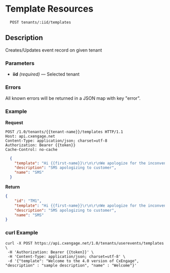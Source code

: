 # Template Resources

```
  POST tenants/:iid/templates
```

## Description

Creates/Updates event record on given tenant


### Parameters

- **iid** _(required)_ — Selected tenant


### Errors

All known errors will be returned in a JSON map with key "error".


### Example


**Request**

```
POST /1.0/tenants/{{tenant-name}}/templates HTTP/1.1
Host: api.cxengage.net
Content-Type: application/json; charset=utf-8
Authorization: Bearer {{token}}
Cache-Control: no-cache
```

```json
  {
    "template": "Hi {{first-name}}\r\n\r\nWe apologize for the inconvenience. Please contact us at {{email-address}} at your earliest convenience.\r\n\r\nThank You\r\n",
    "description": "SMS apologizing to customer",
    "name": "SMS"
  }
```

**Return**
```json
{
    "id": "TM1",
    "template": "Hi {{first-name}}\r\n\r\nWe apologize for the inconvenience. Please contact us at {{email-address}} at your earliest convenience.\r\n\r\nThank You\r\n",
    "description": "SMS apologizing to customer",
    "name": "SMS"
}
```

### curl Example

```
curl -X POST https://api.cxengage.net/1.0/tenants/userevents/templates \
 -H 'Authorization: Bearer {{token}}' \
 -H 'Content-Type: application/json; charset=utf-8' \
 -d '{"template": "Welcome to the 4.0 version of CxEngage", "description" : "sample description", "name" : "Welcome"}'

```
